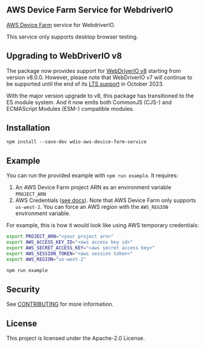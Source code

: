 ## AWS Device Farm Service for WebdriverIO

[AWS Device Farm](https://aws.amazon.com/device-farm/) service for WebdriverIO.

This service only supports desktop browser testing.

## Upgrading to WebDriverIO v8

The package now provides support for [WebDriverIO v8](https://webdriver.io/blog/2022/12/01/webdriverio-v8-released/) starting from version v8.0.0. However, please note that WebDriverIO v7 will continue to be supported until the end of its [LTS support](https://webdriver.io/versions/) in October 2023.

With the major version upgrade to v8, this package has transitioned to the ES module system. And it now emits both CommonJS (CJS-) and ECMAScript Modules (ESM-) compatible modules.

## Installation

```
npm install --save-dev wdio-aws-device-farm-service
```

## Example

You can run the provided example with `npm run example`. It requires:

1. An AWS Device Farm project ARN as an environment variable `PROJECT_ARN`
2. AWS Credentials ([see docs](https://docs.aws.amazon.com/sdk-for-javascript/v2/developer-guide/setting-credentials-node.html)). Note that AWS Device Farm only supports `us-west-2`. You can force an AWS region with the `AWS_REGION` environment variable.

For example, this is how it would look like using AWS temporary credentials:

```sh
export PROJECT_ARN="<your project arn>"
export AWS_ACCESS_KEY_ID="<aws access key id>"
export AWS_SECRET_ACCESS_KEY="<aws secret access key>"
export AWS_SESSION_TOKEN="<aws session token>"
export AWS_REGION="us-west-2"

npm run example
```

## Security

See [CONTRIBUTING](CONTRIBUTING.md#security-issue-notifications) for more information.

## License

This project is licensed under the Apache-2.0 License.
